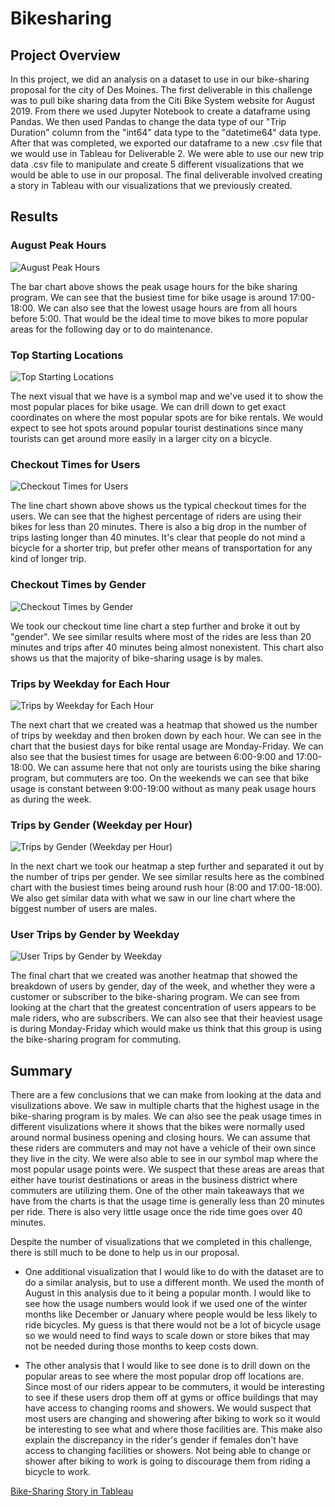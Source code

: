 # Bikesharing

## Project Overview

In this project, we did an analysis on a dataset to use in our bike-sharing proposal for the city of Des Moines. The first deliverable in this challenge was to pull bike sharing data from the Citi Bike System website for August 2019. From there we used Jupyter Notebook to create a dataframe using Pandas. We then used Pandas to change the data type of our "Trip Duration" column from the "int64" data type to the "datetime64" data type. After that was completed, we exported our dataframe to a new .csv file that we would use in Tableau for Deliverable 2. We were able to use our new trip data .csv file to manipulate and create 5 different visualizations that we would be able to use in our proposal. The final deliverable involved creating a story in Tableau with our visualizations that we previously created.

## Results

### August Peak Hours
![August Peak Hours](https://user-images.githubusercontent.com/110848660/209014341-20aab0d5-be60-442e-b87d-a9c047c99412.png)

The bar chart above shows the peak usage hours for the bike sharing program. We can see that the busiest time for bike usage is around 17:00-18:00. We can also see that the lowest usage hours are from all hours before 5:00. That would be the ideal time to move bikes to more popular areas for the following day or to do maintenance. 


### Top Starting Locations
![Top Starting Locations](https://user-images.githubusercontent.com/110848660/209014794-3671309d-04a2-416a-b56e-d3dc779a091c.png)

The next visual that we have is a symbol map and we've used it to show the most popular places for bike usage. We can drill down to get exact coordinates on where the most popular spots are for bike rentals. We would expect to see hot spots around popular tourist destinations since many tourists can get around more easily in a larger city on a bicycle.


### Checkout Times for Users
![Checkout Times for Users](https://user-images.githubusercontent.com/110848660/209015759-09c3bf92-70f8-4f8b-8a66-b52b1e2b02e0.png)

The line chart shown above shows us the typical checkout times for the users. We can see that the highest percentage of riders are using their bikes for less than 20 minutes. There is also a big drop in the number of trips lasting longer than 40 minutes. It's clear that people do not mind a bicycle for a shorter trip, but prefer other means of transportation for any kind of longer trip.


### Checkout Times by Gender
![Checkout Times by Gender](https://user-images.githubusercontent.com/110848660/209016205-9d6dfe05-fe36-43e0-a0ef-5aa5e729de72.png)

We took our checkout time line chart a step further and broke it out by "gender". We see similar results where most of the rides are less than 20 minutes and trips after 40 minutes being almost nonexistent. This chart also shows us that the majority of bike-sharing usage is by males.


### Trips by Weekday for Each Hour
![Trips by Weekday for Each Hour](https://user-images.githubusercontent.com/110848660/209016666-edbf882d-0581-4636-8987-65c047c56909.png)

The next chart that we created was a heatmap that showed us the number of trips by weekday and then broken down by each hour. We can see in the chart that the busiest days for bike rental usage are Monday-Friday. We can also see that the busiest times for usage are between 6:00-9:00 and 17:00-18:00. We can assume here that not only are tourists using the bike sharing program, but commuters are too. On the weekends we can see that bike usage is constant between 9:00-19:00 without as many peak usage hours as during the week.


### Trips by Gender (Weekday per Hour)
![Trips by Gender (Weekday per Hour)](https://user-images.githubusercontent.com/110848660/209017614-6fdca5c9-6329-4288-a6d6-20a08877f12a.png)

In the next chart we took our heatmap a step further and separated it out by the number of trips per gender. We see similar results here as the combined chart with the busiest times being around rush hour (8:00 and 17:00-18:00). We also get similar data with what we saw in our line chart where the biggest number of users are males.


### User Trips by Gender by Weekday
![User Trips by Gender by Weekday](https://user-images.githubusercontent.com/110848660/209018219-da37fec0-ed77-4412-8d1d-fb39a844e6bb.png)

The final chart that we created was another heatmap that showed the breakdown of users by gender, day of the week, and whether they were a customer or subscriber to the bike-sharing program. We can see from looking at the chart that the greatest concentration of users appears to be male riders, who are subscribers. We can also see that their heaviest usage is during Monday-Friday which would make us think that this group is using the bike-sharing program for commuting.

## Summary

There are a few conclusions that we can make from looking at the data and visulizations above. We saw in multiple charts that the highest usage in the bike-sharing program is by males. We can also see the peak usage times in different visulizations where it shows that the bikes were normally used around normal business opening and closing hours. We can assume that these riders are commuters and may not have a vehicle of their own since they live in the city. We were also able to see in our symbol map where the most popular usage points were. We suspect that these areas are areas that either have tourist destinations or areas in the business district where commuters are utilizing them. One of the other main takeaways that we have from the charts is that the usage time is generally less than 20 minutes per ride. There is also very little usage once the ride time goes over 40 minutes. 

Despite the number of visualizations that we completed in this challenge, there is still much to be done to help us in our proposal.

 - One additional visualization that I would like to do with the dataset are to do a similar analysis, but to use a different month. We used the month of August in this analysis due to it being a popular month. I would like to see how the usage numbers would look if we used one of the winter months like December or January where people would be less likely to ride bicycles. My guess is that there would not be a lot of bicycle usage so we would need to find ways to scale down or store bikes that may not be needed during those months to keep costs down. 
 
 - The other analysis that I would like to see done is to drill down on the popular areas to see where the most popular drop off locations are. Since most of our riders appear to be commuters, it would be interesting to see if these users drop them off at gyms or office buildings that may have access to changing rooms and showers. We would suspect that most users are changing and showering after biking to work so it would be interesting to see what and where those facilities are. This make also explain the discrepancy in the rider's gender if females don't have access to changing facilities or showers. Not being able to change or shower after biking to work is going to discourage them from riding a bicycle to work.

[Bike-Sharing Story in Tableau](https://public.tableau.com/app/profile/kory.kinnear/viz/UserTripsbyGenderbyWeekday_16715032990680/Story1?publish=yes)
